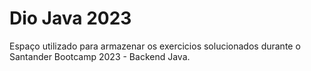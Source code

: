 # Dio Java 2023
Espaço utilizado para armazenar os exercicios solucionados durante o Santander Bootcamp 2023 - Backend Java.
